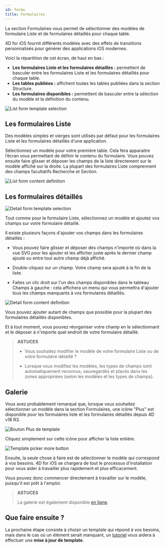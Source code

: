 ```yaml
---
id: forms
title: Formulaires
---
```


La section Formulaires vous permet de sélectionner des modèles de formulaire Liste et de formulaires détaillés pour chaque table.

4D for iOS fournit différents modèles avec des effets de transitions personnalisés pour générer des applications iOS modernes.

Voici la répartition de cet écran, de haut en bas :

* **Les formulaires Liste et les formulaires détaillés :** permettent de basculer entre les formulaires Liste et les formulaires détaillés pour chaque table.
* **Les tables publiées :** affichent toutes les tables publiées dans la section Structure.
* **Les formulaires disponibles :** permettent de basculer entre la sélection du modèle et la définition du contenu.

![List form template selection](assets/fr/project-editor/Forms-section-templates-selection-4D-for-iOS.png)

## Les formulaires Liste

Des modèles simples et vierges sont utilisés par défaut pour les formulaires Liste et les formulaires détaillés d'une application.

Sélectionnez un modèle pour votre première table. Cela fera apparaitre l’écran vous permettant de définir le contenu du formulaire. Vous pouvez ensuite faire glisser et déposer les champs de la liste directement sur le modèle affiché sur la droite. La plupart des formulaires Liste comprennent des champs facultatifs Recherche et Section.

![List form content definition](assets/fr/project-editor/Forms-section-content-definition-4D-for-iOS.png)

## Les formulaires détaillés

![Detail form template selection](assets/fr/project-editor/Forms-section-detail-form-templates-selection-4D-for-iOS.png)

Tout comme pour le formulaire Liste, sélectionnez un modèle et ajoutez vos champs sur votre formulaire détaillé.

Il existe plusieurs façons d'ajouter vos champs dans les formulaires détaillés :

* Vous pouvez faire glisser et déposer des champs n'importe où dans la vue SVG pour les ajouter et les afficher juste après le dernier champ ajouté ou entre tout autre champ déjà affiché.

* Double-cliquez sur un champ. Votre champ sera ajouté à la fin de la liste.

* Faites un clic droit sur l'un des champs disponibles dans le tableau Champs à gauche : cela affichera un menu qui vous permettra d'ajouter tous les champs manquants à vos formulaires détaillés.

![Detail form content definition](assets/fr/project-editor/Forms-section-detail-form-content-definition-4D-for-iOS.png)

Vous pouvez ajouter autant de champs que possible pour la plupart des formulaires détaillés disponibles.

Et à tout moment, vous pouvez réorganiser votre champ en le sélectionnant et le déposer à n'importe quel endroit de votre formulaire détaillé.

> **ASTUCES**
> 
> * Vous souhaitez modifier le modèle de votre formulaire Liste ou de votre formulaire détaillé ? 
> 
> * Lorsque vous modifiez les modèles, les types de champs sont automatiquement reconnus, sauvegardés et placés dans les zones appropriées (selon les modèles et les types de champs).


## Galerie

Vous avez probablement remarqué que, lorsque vous souhaitez sélectionner un modèle dans la section Formulaires, une icône "Plus" est disponible pour les formulaires liste et les formulaires détaillés depuis 4D v18 R3.

![Bouton Plus de template](assets/en/project-editor/Forms-more-button.png)

Cliquez simplement sur cette icône pour afficher la liste entière.

![Template picker more button](assets/en/project-editor/Forms-template-gallery.png)

Ensuite, la seule chose à faire est de sélectionner le modèle qui correspond à vos besoins. 4D for iOS se chargera de tout le processus d'installation pour vous aider à travailler plus rapidement et plus efficacement.

Vous pouvez donc commencer directement à travailler sur le modèle, puisqu'il est prêt à l'emploi.

> **ASTUCES**
> 
> La galerie est également disponible [en ligne](https://4d-for-ios.github.io/gallery/).


## Que faire ensuite ?

La prochaine étape consiste à choisir un template qui répond à vos besoins, mais dans le cas où un élément serait manquant, un [tutoriel](gallery-template-update.html) vous aidera à effectuer une **mise à jour de template**.
